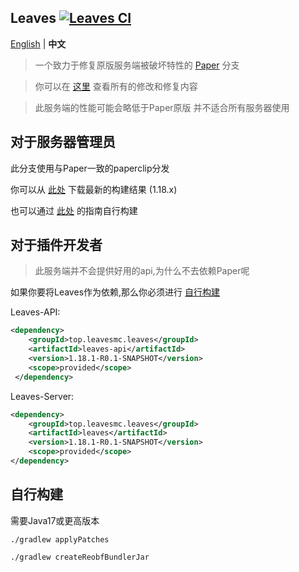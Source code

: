 Leaves [![Leaves CI](https://github.com/LeavesMC/Leaves/actions/workflows/leaves.yml/badge.svg)](https://github.com/LeavesMC/Leaves/actions/workflows/leaves.yml)
---------

[English](https://github.com/LeavesMC/Leaves/blob/master/README.md) | **中文**

> 一个致力于修复原版服务端被破坏特性的 [Paper](https://github.com/PaperMC/Paper) 分支

> 你可以在 [这里](https://github.com/LeavesMC/Leaves/blob/master/docs/MODIFICATION_cn.md) 查看所有的修改和修复内容

> 此服务端的性能可能会略低于Paper原版 并不适合所有服务器使用

## 对于服务器管理员
此分支使用与Paper一致的paperclip分发

你可以从 [此处](null) 下载最新的构建结果 (1.18.x)

也可以通过 [此处](https://github.com/LeavesMC/Leaves/blob/master/README_cn.md#自行构建) 的指南自行构建

## 对于插件开发者
> 此服务端并不会提供好用的api,为什么不去依赖Paper呢

如果你要将Leaves作为依赖,那么你必须进行 [自行构建](https://github.com/LeavesMC/Leaves/blob/master/README_cn.md#自行构建)

Leaves-API:
```xml
<dependency>
    <groupId>top.leavesmc.leaves</groupId>
    <artifactId>leaves-api</artifactId>
    <version>1.18.1-R0.1-SNAPSHOT</version>
    <scope>provided</scope>
 </dependency>
 ```

Leaves-Server:
```xml
<dependency>
    <groupId>top.leavesmc.leaves</groupId>
    <artifactId>leaves</artifactId>
    <version>1.18.1-R0.1-SNAPSHOT</version>
    <scope>provided</scope>
</dependency>
```
## 自行构建
需要Java17或更高版本

`./gradlew applyPatches`

`./gradlew createReobfBundlerJar`
